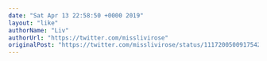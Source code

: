 ```yaml
---
date: "Sat Apr 13 22:58:50 +0000 2019"
layout: "like"
authorName: "Liv"
authorUrl: "https://twitter.com/misslivirose"
originalPost: "https://twitter.com/misslivirose/status/1117200500917542912"
---
```

